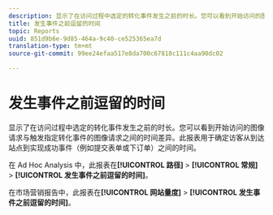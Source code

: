 ```yaml
---
description: 显示了在访问过程中选定的转化事件发生之前的时长。您可以看到开始访问的图像请求与触发指定转化事件的图像请求之间的时间差异。此报表用于确定访客从到达站点到实现成功事件（例如提交表单或下订单）之间的时间。
title: 发生事件之前逗留的时间
topic: Reports
uuid: 851d9b6e-9d85-464a-9c40-ce525365ea7d
translation-type: tm+mt
source-git-commit: 99ee24efaa517e8da700c67818c111c4aa90dc02

---
```



# 发生事件之前逗留的时间

显示了在访问过程中选定的转化事件发生之前的时长。您可以看到开始访问的图像请求与触发指定转化事件的图像请求之间的时间差异。此报表用于确定访客从到达站点到实现成功事件（例如提交表单或下订单）之间的时间。

在 Ad Hoc Analysis 中，此报表在&#x200B;**[!UICONTROL 路径]** > **[!UICONTROL 常规]** > **[!UICONTROL 发生事件之前逗留的时间]**。

在市场营销报告中，此报表在&#x200B;**[!UICONTROL 网站量度]** > **[!UICONTROL 发生事件之前逗留的时间]**。
